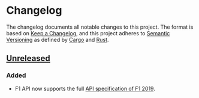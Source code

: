 # Changelog

The changelog documents all notable changes to this project. The format is based
on [Keep a Changelog](https://keepachangelog.com/en/1.0.0/), and this project
adheres to [Semantic Versioning](https://semver.org/spec/v2.0.0.html) as defined
by [Cargo](https://doc.rust-lang.org/cargo/reference/manifest.html#the-version-field)
and [Rust](https://github.com/rust-lang/rfcs/blob/master/text/1105-api-evolution.md).

## [Unreleased]

### Added

- F1 API now supports the full [API specification of F1 2019](https://forums.codemasters.com/topic/44592-f1-2019-udp-specification/).

[unreleased]: https://github.com/hellobits/f1-api
